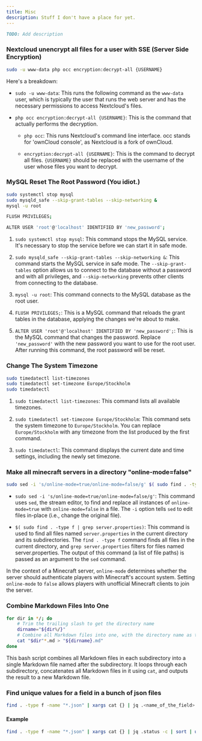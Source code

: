 ```yaml
---
title: Misc
description: Stuff I don't have a place for yet.
---
```

```md
TODO: Add description
```

### Nextcloud unencrypt all files for a user with SSE (Server Side Encryption)
```bash
sudo -u www-data php occ encryption:decrypt-all {USERNAME}
```
Here's a breakdown:

- `sudo -u www-data`: This runs the following command as the `www-data` user, which is typically the user that runs the web server and has the necessary permissions to access Nextcloud's files.

- `php occ encryption:decrypt-all {USERNAME}`: This is the command that actually performs the decryption.

  - `php occ`: This runs Nextcloud's command line interface. occ stands for 'ownCloud console', as Nextcloud is a fork of ownCloud.

  - `encryption:decrypt-all {USERNAME}`: This is the command to decrypt all files. `{USERNAME}` should be replaced with the username of the user whose files you want to decrypt.

### MySQL Reset The Root Password (You idiot.)
```bash
sudo systemctl stop mysql
sudo mysqld_safe --skip-grant-tables --skip-networking &
mysql -u root

FLUSH PRIVILEGES;

ALTER USER 'root'@'localhost' IDENTIFIED BY 'new_password';
```
1. `sudo systemctl stop mysql`: This command stops the MySQL service. It's necessary to stop the service before we can start it in safe mode.

2. `sudo mysqld_safe --skip-grant-tables --skip-networking &`: This command starts the MySQL service in safe mode. The `--skip-grant-tables` option allows us to connect to the database without a password and with all privileges, and `--skip-networking` prevents other clients from connecting to the database.

3. `mysql -u root`: This command connects to the MySQL database as the root user.

4. `FLUSH PRIVILEGES;`: This is a MySQL command that reloads the grant tables in the database, applying the changes we're about to make.

5. `ALTER USER 'root'@'localhost' IDENTIFIED BY 'new_password';`: This is the MySQL command that changes the password. Replace `'new_password'` with the new password you want to use for the root user. After running this command, the root password will be reset.

### Change The System Timezone
```bash
sudo timedatectl list-timezones
sudo timedatectl set-timezone Europe/Stockholm
sudo timedatectl
```
1. `sudo timedatectl list-timezones`: This command lists all available timezones.

2. `sudo timedatectl set-timezone Europe/Stockholm`: This command sets the system timezone to `Europe/Stockholm`. You can replace `Europe/Stockholm` with any timezone from the list produced by the first command.

3. `sudo timedatectl`: This command displays the current date and time settings, including the newly set timezone.

### Make all minecraft servers in a directory "online-mode=false"
```bash
sudo sed -i 's/online-mode=true/online-mode=false/g' $( sudo find . -type f | grep server.properties)
```
- `sudo sed -i 's/online-mode=true/online-mode=false/g'`: This command uses `sed`, the stream editor, to find and replace all instances of `online-mode=true` with `online-mode=false` in a file. The `-i` option tells `sed` to edit files in-place (i.e., change the original file).

- `$( sudo find . -type f | grep server.properties)`: This command is used to find all files named `server.properties` in the current directory and its subdirectories. The `find . -type f` command finds all files in the current directory, and `grep server.properties` filters for files named server.properties. The output of this command (a list of file paths) is passed as an argument to the `sed` command.

In the context of a Minecraft server, `online-mode` determines whether the server should authenticate players with Minecraft's account system. Setting `online-mode` to `false` allows players with unofficial Minecraft clients to join the server.

### Combine Markdown Files Into One
```bash
for dir in */; do
    # Trim the trailing slash to get the directory name
    dirname="${dir%/}"
    # Combine all Markdown files into one, with the directory name as the filename
    cat "$dir"*.md > "${dirname}.md"
done
```
This bash script combines all Markdown files in each subdirectory into a single Markdown file named after the subdirectory. It loops through each subdirectory, concatenates all Markdown files in it using `cat`, and outputs the result to a new Markdown file.

### Find unique values for a field in a bunch of json files
```bash
find . -type f -name "*.json" | xargs cat {} | jq .<name_of_the_field> -c | sort | uniq
```

#### Example
```bash
find . -type f -name "*.json" | xargs cat {} | jq .status -c | sort | uniq
```